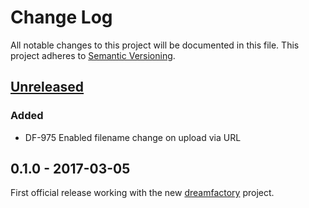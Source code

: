 # Change Log
All notable changes to this project will be documented in this file.
This project adheres to [Semantic Versioning](http://semver.org/).

## [Unreleased]
### Added
- DF-975 Enabled filename change on upload via URL

## 0.1.0 - 2017-03-05
First official release working with the new [dreamfactory](https://github.com/dreamfactorysoftware/dreamfactory) project.

[Unreleased]: https://github.com/dreamfactorysoftware/df-file/compare/0.1.0...HEAD
[0.1.1]: https://github.com/dreamfactorysoftware/df-file/compare/0.1.0...0.1.1
